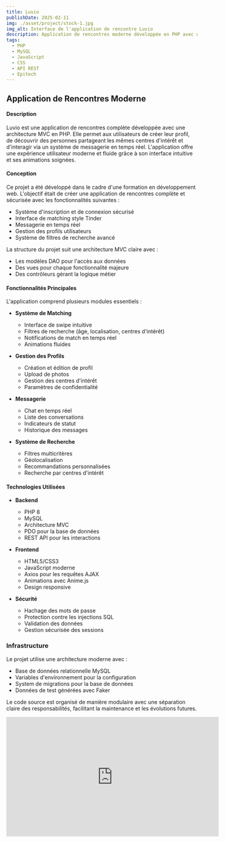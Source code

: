 ```yaml
---
title: Luvio
publishDate: 2025-02-11
img: ./asset/project/stock-1.jpg
img_alt: Interface de l'application de rencontre Luvio
description: Application de rencontres moderne développée en PHP avec une architecture MVC, permettant aux utilisateurs de trouver l'amour basé sur leurs centres d'intérêts.
tags:
  - PHP
  - MySQL
  - JavaScript
  - CSS
  - API REST
  - Epitech
---
```


## Application de Rencontres Moderne

#### Description

Luvio est une application de rencontres complète développée avec une architecture MVC en PHP. Elle permet aux utilisateurs de créer leur profil, de découvrir des personnes partageant les mêmes centres d'intérêt et d'interagir via un système de messagerie en temps réel. L'application offre une expérience utilisateur moderne et fluide grâce à son interface intuitive et ses animations soignées.

#### Conception

Ce projet a été développé dans le cadre d'une formation en développement web. L'objectif était de créer une application de rencontres complète et sécurisée avec les fonctionnalités suivantes :
- Système d'inscription et de connexion sécurisé
- Interface de matching style Tinder
- Messagerie en temps réel
- Gestion des profils utilisateurs
- Système de filtres de recherche avancé

La structure du projet suit une architecture MVC claire avec :
- Les modèles DAO pour l'accès aux données
- Des vues pour chaque fonctionnalité majeure
- Des contrôleurs gérant la logique métier

#### Fonctionnalités Principales

L'application comprend plusieurs modules essentiels :

- **Système de Matching**
  - Interface de swipe intuitive
  - Filtres de recherche (âge, localisation, centres d'intérêt)
  - Notifications de match en temps réel
  - Animations fluides

- **Gestion des Profils**
  - Création et édition de profil
  - Upload de photos
  - Gestion des centres d'intérêt
  - Paramètres de confidentialité

- **Messagerie**
  - Chat en temps réel
  - Liste des conversations
  - Indicateurs de statut
  - Historique des messages

- **Système de Recherche**
  - Filtres multicritères
  - Géolocalisation
  - Recommandations personnalisées
  - Recherche par centres d'intérêt

#### Technologies Utilisées

- **Backend**
  - PHP 8
  - MySQL
  - Architecture MVC
  - PDO pour la base de données
  - REST API pour les interactions

- **Frontend**
  - HTML5/CSS3
  - JavaScript moderne
  - Axios pour les requêtes AJAX
  - Animations avec Anime.js
  - Design responsive

- **Sécurité**
  - Hachage des mots de passe
  - Protection contre les injections SQL
  - Validation des données
  - Gestion sécurisée des sessions

### Infrastructure

Le projet utilise une architecture moderne avec :
- Base de données relationnelle MySQL
- Variables d'environnement pour la configuration
- System de migrations pour la base de données
- Données de test générées avec Faker

Le code source est organisé de manière modulaire avec une séparation claire des responsabilités, facilitant la maintenance et les évolutions futures.

<iframe width="560" height="315" src="https://www.youtube.com/embed/6Tv3PjVxCW8" frameborder="0" allowfullscreen></iframe>
